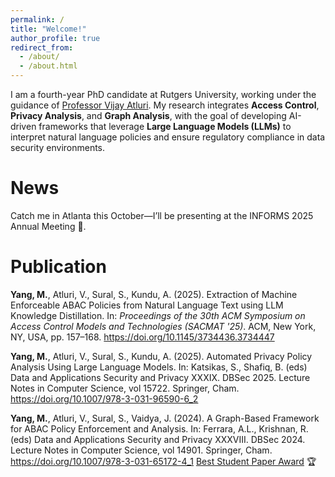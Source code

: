 ```yaml
---
permalink: /
title: "Welcome!"
author_profile: true
redirect_from: 
  - /about/
  - /about.html
---
```


I am a fourth-year PhD candidate at Rutgers University, working under the guidance of [Professor Vijay Atluri](https://sites.rutgers.edu/vijay-atluri/). My research integrates **Access Control**, **Privacy Analysis**, and **Graph Analysis**, with the goal of developing AI-driven frameworks that leverage **Large Language Models (LLMs)** to interpret natural language policies and ensure regulatory compliance in data security environments. 

News
======
Catch me in Atlanta this October—I’ll be presenting at the INFORMS 2025 Annual Meeting 🎤.



Publication
=======
**Yang, M.**, Atluri, V., Sural, S., Kundu, A. (2025). Extraction of Machine Enforceable ABAC Policies from Natural Language Text using LLM Knowledge Distillation. In: *Proceedings of the 30th ACM Symposium on Access Control Models and Technologies (SACMAT '25)*. ACM, New York, NY, USA, pp. 157–168. https://doi.org/10.1145/3734436.3734447

**Yang, M.**, Atluri, V., Sural, S., Kundu, A. (2025). Automated Privacy Policy Analysis Using Large Language Models. In: Katsikas, S., Shafiq, B. (eds) Data and Applications Security and Privacy XXXIX. DBSec 2025. Lecture Notes in Computer Science, vol 15722. Springer, Cham. https://doi.org/10.1007/978-3-031-96590-6_2

**Yang, M.**, Atluri, V., Sural, S., Vaidya, J. (2024). A Graph-Based Framework for ABAC Policy Enforcement and Analysis. In: Ferrara, A.L., Krishnan, R. (eds) Data and Applications Security and Privacy XXXVIII. DBSec 2024. Lecture Notes in Computer Science, vol 14901. Springer, Cham. https://doi.org/10.1007/978-3-031-65172-4_1 [Best Student Paper Award](https://dbsec2024.github.io/best.html) 🏆





